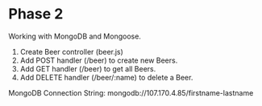 # Phase 2
Working with MongoDB and Mongoose.

1. Create Beer controller (beer.js)
1. Add POST handler (/beer) to create new Beers.
1. Add GET handler (/beer) to get all Beers.
1. Add DELETE handler (/beer/:name) to delete a Beer.

MongoDB Connection String: mongodb://107.170.4.85/firstname-lastname
